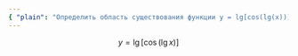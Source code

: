 ```yaml
---
{ "plain": "Определить область существования функции y = lg[cos(lg(x))]." }
---
```


$$ y = \lg[\cos(\lg x)] $$